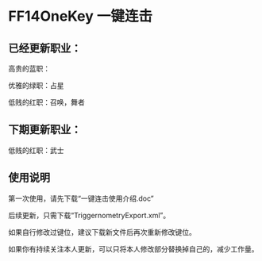 # FF14OneKey 一键连击

## 已经更新职业：

高贵的蓝职：

优雅的绿职：占星

低贱的红职：召唤，舞者

## 下期更新职业：
低贱的红职：武士

## 使用说明
第一次使用，请先下载“一键连击使用介绍.doc”

后续更新，只需下载“TriggernometryExport.xml”。

如果自行修改过键位，建议下载新文件后再次重新修改键位。

如果你有持续关注本人更新，可以只将本人修改部分替换掉自己的，减少工作量。
